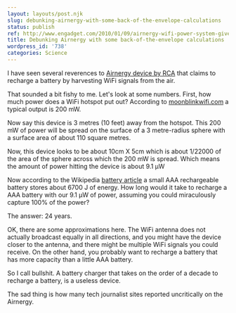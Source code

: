 ```yaml
---
layout: layouts/post.njk
slug: debunking-airnergy-with-some-back-of-the-envelope-calculations
status: publish
ref: http://www.engadget.com/2010/01/09/airnergy-wifi-power-system-gives-rca-a-reason-to-exist-video/
title: Debunking Airnergy with some back-of-the-envelope calculations
wordpress_id: '738'
categories: Science
---
```


I have seen several reverences to [Airnergy device by RCA](http://www.engadget.com/2010/01/09/airnergy-wifi-power-system-gives-rca-a-reason-to-exist-video/) that claims to recharge a battery by harvesting WiFi signals from the air.

That sounded a bit fishy to me.  Let's look at some numbers.  First, how much power does a WiFi hotspot put out? According to [moonblinkwifi.com](http://www.moonblinkwifi.com/dbm_to_watt_conversion.cfm) a typical output is 200 mW.

Now say this device is 3 metres (10 feet) away from the hotspot.  This 200 mW of power will be spread on the surface of a 3 metre-radius sphere with a surface area of about 110 square metres.

Now, this device looks to be about 10cm X 5cm which is about 1/22000 of the area of the sphere across which the 200 mW is spread.  Which means the amount of power hitting the device is about 9.1 μW

Now according to the Wikipedia [battery article](http://en.wikipedia.org/wiki/Battery_%28electricity%29#Battery_capacity_and_discharging) a small AAA rechargeable battery stores about 6700 J of energy.  How long would it take to recharge a AAA battery with our 9.1 μW of power, assuming you could miraculously capture 100% of the power?

The answer: 24 years.

OK, there are some approximations here.  The WiFi antenna does not actually broadcast equally in all directions, and you might have the device closer to the antenna, and there might be multiple WiFi signals you could receive.  On the other hand, you probably want to recharge a battery that has more capacity than a little AAA battery.

So I call bullshit.  A battery charger that takes on the order of a decade to recharge a battery, is a useless device.

The sad thing is how many tech journalist sites reported uncritically on the Airnergy.
